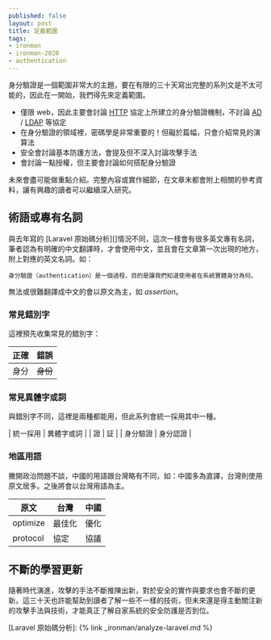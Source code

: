 ```yaml
---
published: false
layout: post
title: 定義範圍
tags:
- ironman
- ironman-2020
- authentication
---
```


身分驗證是一個範圍非常大的主題，要在有限的三十天寫出完整的系列文是不太可能的，因此在一開始，我們得先來定義範圍。

* 僅限 web，因此主要會討論 [HTTP][] 協定上所建立的身分驗證機制，不討論 [AD][] / [LDAP][] 等協定
* 在身分驗證的領域裡，密碼學是非常重要的！但礙於篇幅，只會介紹常見的演算法
* 安全會討論基本防護方法，會提及但不深入討論攻擊手法
* 會討論一點授權，但主要會討論如何搭配身分驗證

未來會盡可能做重點介紹。完整內容或實作細節，在文章末都會附上相關的參考資料，讓有興趣的讀者可以繼續深入研究。

## 術語或專有名詞

與去年寫的 [Laravel 原始碼分析][]情況不同，這次一樣會有很多英文專有名詞，筆者認為有明確的中文翻譯時，才會使用中文，並且會在文章第一次出現的地方，附上對應的英文名詞。如：

```
身分驗證（authentication）是一個過程，目的是讓我們知道使用者在系統實體身分為何。
```

無法或很難翻譯成中文的會以原文為主，如 *assertion*。

### 常見錯別字

這裡預先收集常見的錯別字：

| 正確 | 錯誤 |
| --- | --- |
| 身分 | ~~身份~~ |

### 常見異體字或詞

與錯別字不同，這裡是兩種都能用，但此系列會統一採用其中一種。

| 統一採用 | 異體字或詞 |
| 證 | 証 |
| 身分驗證 | 身分認證 |

### 地區用語

撇開政治問題不談，中國的用語跟台灣略有不同，如：中國多為直譯，台灣則使用原文居多。之後將會以台灣用語為主。

| 原文 | 台灣 | 中國 |
| --- | --- | --- |
| optimize | 最佳化 | 優化 |
| protocol | 協定 | 協議 |

## 不斷的學習更新

隨著時代演進，攻擊的手法不斷推陳出新，對於安全的實作與要求也會不斷的更新。這三十天也許能幫助到讀者了解一些不一樣的技術，但未來還是得主動關注新的攻擊手法與技術，才能真正了解自家系統的安全防護是否到位。

[HTTP]: https://tools.ietf.org/html/rfc2616
[AD]: https://en.wikipedia.org/wiki/Active_Directory
[LDAP]: https://en.wikipedia.org/wiki/Lightweight_Directory_Access_Protocol

[Laravel 原始碼分析]: {% link _ironman/analyze-laravel.md %}
